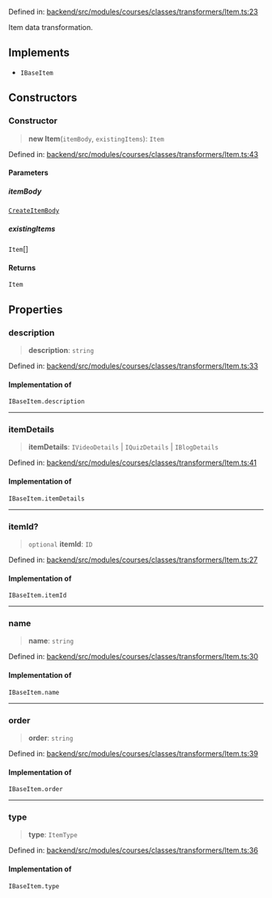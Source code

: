 Defined in: [backend/src/modules/courses/classes/transformers/Item.ts:23](https://github.com/continuousactivelearning/vibe/blob/4a4fd41682dd9274e95c74d5ff310441c462b96e/backend/src/modules/courses/classes/transformers/Item.ts#L23)

Item data transformation.

## Implements

- `IBaseItem`

## Constructors

### Constructor

> **new Item**(`itemBody`, `existingItems`): `Item`

Defined in: [backend/src/modules/courses/classes/transformers/Item.ts:43](https://github.com/continuousactivelearning/vibe/blob/4a4fd41682dd9274e95c74d5ff310441c462b96e/backend/src/modules/courses/classes/transformers/Item.ts#L43)

#### Parameters

##### itemBody

[`CreateItemBody`](../../Validators/ItemValidators/courses.CreateItemBody.md)

##### existingItems

`Item`[]

#### Returns

`Item`

## Properties

### description

> **description**: `string`

Defined in: [backend/src/modules/courses/classes/transformers/Item.ts:33](https://github.com/continuousactivelearning/vibe/blob/4a4fd41682dd9274e95c74d5ff310441c462b96e/backend/src/modules/courses/classes/transformers/Item.ts#L33)

#### Implementation of

`IBaseItem.description`

***

### itemDetails

> **itemDetails**: `IVideoDetails` \| `IQuizDetails` \| `IBlogDetails`

Defined in: [backend/src/modules/courses/classes/transformers/Item.ts:41](https://github.com/continuousactivelearning/vibe/blob/4a4fd41682dd9274e95c74d5ff310441c462b96e/backend/src/modules/courses/classes/transformers/Item.ts#L41)

#### Implementation of

`IBaseItem.itemDetails`

***

### itemId?

> `optional` **itemId**: `ID`

Defined in: [backend/src/modules/courses/classes/transformers/Item.ts:27](https://github.com/continuousactivelearning/vibe/blob/4a4fd41682dd9274e95c74d5ff310441c462b96e/backend/src/modules/courses/classes/transformers/Item.ts#L27)

#### Implementation of

`IBaseItem.itemId`

***

### name

> **name**: `string`

Defined in: [backend/src/modules/courses/classes/transformers/Item.ts:30](https://github.com/continuousactivelearning/vibe/blob/4a4fd41682dd9274e95c74d5ff310441c462b96e/backend/src/modules/courses/classes/transformers/Item.ts#L30)

#### Implementation of

`IBaseItem.name`

***

### order

> **order**: `string`

Defined in: [backend/src/modules/courses/classes/transformers/Item.ts:39](https://github.com/continuousactivelearning/vibe/blob/4a4fd41682dd9274e95c74d5ff310441c462b96e/backend/src/modules/courses/classes/transformers/Item.ts#L39)

#### Implementation of

`IBaseItem.order`

***

### type

> **type**: `ItemType`

Defined in: [backend/src/modules/courses/classes/transformers/Item.ts:36](https://github.com/continuousactivelearning/vibe/blob/4a4fd41682dd9274e95c74d5ff310441c462b96e/backend/src/modules/courses/classes/transformers/Item.ts#L36)

#### Implementation of

`IBaseItem.type`
